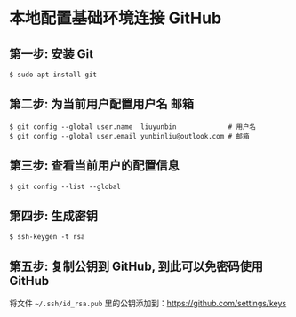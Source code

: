 
# 本地配置基础环境连接 GitHub
## 第一步: 安装 Git
```
$ sudo apt install git
```

## 第二步: 为当前用户配置用户名 邮箱
```
$ git config --global user.name  liuyunbin             # 用户名
$ git config --global user.email yunbinliu@outlook.com # 邮箱
```

## 第三步: 查看当前用户的配置信息
```
$ git config --list --global
```

## 第四步: 生成密钥
```
$ ssh-keygen -t rsa
```

## 第五步: 复制公钥到 GitHub, 到此可以免密码使用 GitHub
将文件 `~/.ssh/id_rsa.pub` 里的公钥添加到：https://github.com/settings/keys


